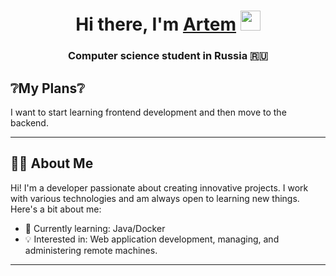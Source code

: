 <h1 align="center">Hi there, I'm <a href="https://github.com/ahu1e" target="_blank">Artem</a> 
<img src="https://github.com/blackcater/blackcater/raw/main/images/Hi.gif" height="32"/></h1>
<h3 align="center">Computer science student in Russia 🇷🇺</h3>


## ❔My Plans❔

I want to start learning frontend development and then move to the backend. 

---

## 🧑‍💻 About Me

Hi! I'm a developer passionate about creating innovative projects. I work with various technologies and am always open to learning new things. Here's a bit about me:

- 🌱 Currently learning: Java/Docker
- 💡 Interested in: Web application development, managing, and administering remote machines.

---
